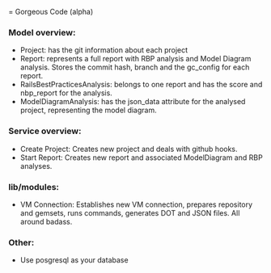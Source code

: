 = Gorgeous Code (alpha)

### Model overview:

* Project: has the git information about each project
* Report: represents a full report with RBP analysis and Model Diagram analysis. Stores the commit hash, branch and the gc_config for each report.
* RailsBestPracticesAnalysis: belongs to one report and has the score and nbp_report for the analysis.
* ModelDiagramAnalysis: has the json_data attribute for the analysed project, representing the model diagram.

### Service overview:
* Create Project: Creates new project and deals with github hooks.
* Start Report: Creates new report and associated ModelDiagram and RBP analyses.

### lib/modules:
* VM Connection: Establishes new VM connection, prepares repository and gemsets, runs commands, generates DOT and JSON files. All around badass.

### Other:
* Use posgresql as your database
